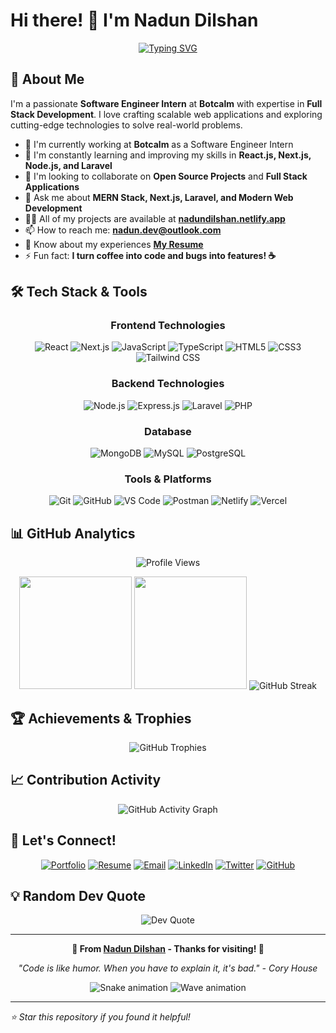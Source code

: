# Hi there! 👋 I'm Nadun Dilshan

<div align="center">
  
  [![Typing SVG](https://readme-typing-svg.herokuapp.com?font=Fira+Code&size=24&duration=3000&pause=1000&color=58A6FF&center=true&vCenter=true&width=600&lines=Software+Engineer+Intern+%40+Botcalm;Full+Stack+Developer;MERN+Stack+Enthusiast;Always+Learning+New+Technologies)](https://git.io/typing-svg)
  
</div>

## 🚀 About Me

I'm a passionate **Software Engineer Intern** at **Botcalm** with expertise in **Full Stack Development**. I love crafting scalable web applications and exploring cutting-edge technologies to solve real-world problems.

- 🔭 I'm currently working at **Botcalm** as a Software Engineer Intern
- 🌱 I'm constantly learning and improving my skills in **React.js, Next.js, Node.js, and Laravel**
- 👯 I'm looking to collaborate on **Open Source Projects** and **Full Stack Applications**
- 💬 Ask me about **MERN Stack, Next.js, Laravel, and Modern Web Development**
- 👨‍💻 All of my projects are available at **[nadundilshan.netlify.app](https://nadundilshan.netlify.app/)**
- 📫 How to reach me: **nadun.dev@outlook.com**
- 📄 Know about my experiences **[My Resume](https://nadundilshan.netlify.app/components/Nadun_Dilshan_Software_Engineer_Intern.pdf)**
- ⚡ Fun fact: **I turn coffee into code and bugs into features! ☕**

## 🛠️ Tech Stack & Tools

<div align="center">

### Frontend Technologies
![React](https://img.shields.io/badge/React-20232A?style=for-the-badge&logo=react&logoColor=61DAFB)
![Next.js](https://img.shields.io/badge/Next.js-000000?style=for-the-badge&logo=nextdotjs&logoColor=white)
![JavaScript](https://img.shields.io/badge/JavaScript-F7DF1E?style=for-the-badge&logo=javascript&logoColor=black)
![TypeScript](https://img.shields.io/badge/TypeScript-007ACC?style=for-the-badge&logo=typescript&logoColor=white)
![HTML5](https://img.shields.io/badge/HTML5-E34F26?style=for-the-badge&logo=html5&logoColor=white)
![CSS3](https://img.shields.io/badge/CSS3-1572B6?style=for-the-badge&logo=css3&logoColor=white)
![Tailwind CSS](https://img.shields.io/badge/Tailwind_CSS-38B2AC?style=for-the-badge&logo=tailwind-css&logoColor=white)

### Backend Technologies
![Node.js](https://img.shields.io/badge/Node.js-43853D?style=for-the-badge&logo=node.js&logoColor=white)
![Express.js](https://img.shields.io/badge/Express.js-404D59?style=for-the-badge&logo=express&logoColor=white)
![Laravel](https://img.shields.io/badge/Laravel-FF2D20?style=for-the-badge&logo=laravel&logoColor=white)
![PHP](https://img.shields.io/badge/PHP-777BB4?style=for-the-badge&logo=php&logoColor=white)

### Database
![MongoDB](https://img.shields.io/badge/MongoDB-4EA94B?style=for-the-badge&logo=mongodb&logoColor=white)
![MySQL](https://img.shields.io/badge/MySQL-00000F?style=for-the-badge&logo=mysql&logoColor=white)
![PostgreSQL](https://img.shields.io/badge/PostgreSQL-316192?style=for-the-badge&logo=postgresql&logoColor=white)

### Tools & Platforms
![Git](https://img.shields.io/badge/Git-F05032?style=for-the-badge&logo=git&logoColor=white)
![GitHub](https://img.shields.io/badge/GitHub-100000?style=for-the-badge&logo=github&logoColor=white)
![VS Code](https://img.shields.io/badge/VS_Code-0078D4?style=for-the-badge&logo=visual%20studio%20code&logoColor=white)
![Postman](https://img.shields.io/badge/Postman-FF6C37?style=for-the-badge&logo=postman&logoColor=white)
![Netlify](https://img.shields.io/badge/Netlify-00C7B7?style=for-the-badge&logo=netlify&logoColor=white)
![Vercel](https://img.shields.io/badge/Vercel-000000?style=for-the-badge&logo=vercel&logoColor=white)

</div>

## 📊 GitHub Analytics

<div align="center">
  
  ![Profile Views](https://komarev.com/ghpvc/?username=nadun-dilshan&color=brightgreen&style=flat-square&label=Profile+Views)
  
  <img height="180em" src="https://github-readme-stats.vercel.app/api?username=nadun-dilshan&show_icons=true&theme=tokyonight&hide_border=true&count_private=true&include_all_commits=true" />
  
  <img height="180em" src="https://github-readme-stats.vercel.app/api/top-langs/?username=nadun-dilshan&theme=tokyonight&hide_border=true&layout=compact&langs_count=8" />
  
  <img src="https://github-readme-streak-stats.herokuapp.com/?user=nadun-dilshan&theme=tokyonight&hide_border=true" alt="GitHub Streak" />
  
</div>

## 🏆 Achievements & Trophies

<div align="center">
  
  ![GitHub Trophies](https://github-profile-trophy.vercel.app/?username=nadun-dilshan&theme=tokyonight&no-frame=true&no-bg=true&margin-w=4&column=4)
  
</div>

## 📈 Contribution Activity

<div align="center">
  
  ![GitHub Activity Graph](https://github-readme-activity-graph.vercel.app/graph?username=nadun-dilshan&theme=tokyo-night&hide_border=true&bg_color=1a1b27&color=58a6ff&line=58a6ff&point=58a6ff&area=true)
  
</div>

## 🤝 Let's Connect!

<div align="center">
  
  [![Portfolio](https://img.shields.io/badge/Portfolio-000000?style=for-the-badge&logo=vercel&logoColor=white)](https://nadundilshan.netlify.app/)
  [![Resume](https://img.shields.io/badge/Resume-FF5722?style=for-the-badge&logo=adobe-acrobat-reader&logoColor=white)](https://nadundilshan.netlify.app/components/Nadun_Dilshan_Software_Engineer_Intern.pdf)
  [![Email](https://img.shields.io/badge/Email-D14836?style=for-the-badge&logo=gmail&logoColor=white)](mailto:nadun.dev@outlook.com)
  [![LinkedIn](https://img.shields.io/badge/LinkedIn-0077B5?style=for-the-badge&logo=linkedin&logoColor=white)](https://linkedin.com/in/nadundilshan)
  [![Twitter](https://img.shields.io/badge/Twitter-1DA1F2?style=for-the-badge&logo=twitter&logoColor=white)](https://twitter.com/nadundilshan)
  [![GitHub](https://img.shields.io/badge/GitHub-100000?style=for-the-badge&logo=github&logoColor=white)](https://github.com/nadun-dilshan)
  
</div>

## 💡 Random Dev Quote

<div align="center">
  
  ![Dev Quote](https://quotes-github-readme.vercel.app/api?type=horizontal&theme=tokyonight)
  
</div>

---

<div align="center">
  
  **🌟 From [Nadun Dilshan](https://github.com/nadun-dilshan) - Thanks for visiting! 🚀**
  
  *"Code is like humor. When you have to explain it, it's bad." - Cory House*
  
  <img src="https://raw.githubusercontent.com/nadun-dilshan/nadun-dilshan/output/github-contribution-grid-snake.svg" alt="Snake animation" />
  
  <!-- Alternative: Simple animated contribution graph -->
  <!-- <img src="https://github.com/nadun-dilshan/nadun-dilshan/blob/output/github-contribution-grid-snake.svg" alt="Snake animation" /> -->
  
  <!-- If snake doesn't work, use this animated wave -->
  <img src="https://capsule-render.vercel.app/api?type=waving&color=gradient&height=100&section=footer" alt="Wave animation" />
  
</div>

---

*⭐ Star this repository if you found it helpful!*
